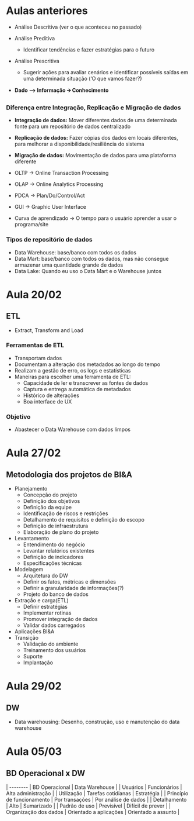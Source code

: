 # Aulas anteriores

- Análise Descritiva (ver o que aconteceu no passado)
- Análise Preditiva
    - Identificar tendências e fazer estratégias para o futuro
- Análise Prescritiva
    - Sugerir ações para avaliar cenários e identificar possíveis saídas em uma determinada situação (‘O que vamos fazer?)

- **Dado --> Informação 🡪 Conhecimento**

### Diferença entre Integração, Replicação e Migração de dados
- **Integração de dados:** Mover diferentes dados de uma determinada fonte para um repositório de dados centralizado
- **Replicação de dados:** Fazer cópias dos dados em locais diferentes, para melhorar a disponibilidade/resiliência do sistema
- **Migração de dados:** Movimentação de dados para uma plataforma diferente



- OLTP → Online Transaction Processing
- OLAP → Online Analytics Processing
- PDCA → Plan/Do/Control/Act
- GUI → Graphic User Interface
- Curva de aprendizado → O tempo para o usuário aprender a usar o programa/site

### Tipos de repositório de dados
- Data Warehouse: base/banco com todos os dados
- Data Mart: base/banco com todos os dados, mas não consegue armazenar uma quantidade grande de dados
- Data Lake: Quando eu uso o Data Mart e o Warehouse juntos


# Aula 20/02
## ETL
- Extract, Transform and Load
### Ferramentas de ETL
- Transportam dados
- Documentam a alteração dos metadados ao longo do tempo
- Realizam a gestão de erro, os logs e estatísticas
- Maneiras para escolher uma ferramenta de ETL:
  - Capacidade de ler e transcrever as fontes de dados
  - Captura e entrega automática de metadados
  - Histórico de alterações
  - Boa interface de UX   
### Objetivo
- Abastecer o Data Warehouse com dados limpos

# Aula 27/02
## Metodologia dos projetos de BI&A
- Planejamento
    - Concepção do projeto
    - Definição dos objetivos
    - Definição da equipe
    - Identificação de riscos e restrições
    - Detalhamento de requisitos e definição do escopo
    - Definição de infraestrutura
    - Elaboração de plano do projeto
- Levantamento
    - Entendimento do negócio
    - Levantar relatórios existentes
    - Definição de indicadores
    - Especificações técnicas
- Modelagem
    - Arquitetura do DW
    - Definir os fatos, métricas e dimensões
    - Definir a granularidade de informações(?)
    - Projeto do banco de dados
- Extração e carga(ETL)
    - Definir estratégias
    - Implementar rotinas
    - Promover integração de dados
    - Validar dados carregados
- Aplicações BI&A
- Transição
    - Validação do ambiente
    - Treinamento dos usuários
    - Suporte
    - Implantação
  
# Aula 29/02
## DW
- Data warehousing: Desenho, construção, uso e manutenção do data warehouse      

# Aula 05/03
## BD Operacional x DW

| -------- | BD Operacional | Data Warehouse |
| Usuários | Funcionários | Alta administração | 
| Utilização | Tarefas cotidianas | Estratégia |
| Princípio de funcionamento | Por transações | Por análise de dados |
| Detalhamento | Alto | Sumarizado |
| Padrão de uso | Previsível | Difícil de prever |
| Organização dos dados | Orientado a aplicações | Orientado a assunto |

